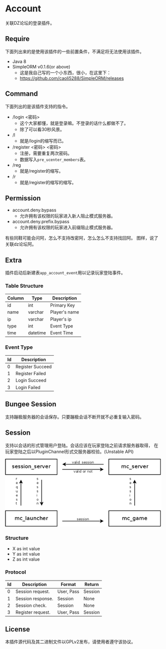 # Account
关联DZ论坛的登录插件。

## Require
下面列出来的是使用该插件的一些前置条件，不满足将无法使用该插件。
- Java 8
- SimpleORM v0.1.6(or above)
    - 这是我自己写的一个小东西，很小，在这里下：
    - https://github.com/caoli5288/SimpleORM/releases

## Command
下面列出的是该插件支持的指令。
- /login <密码>
    - 这个大家都懂，就是登录嘛。不登录的话什么都做不了。
    - 除了可以看30秒风景。
- /l
    - 就是/login的缩写而已。
- /register <密码> <密码>
    - 注册，需要重复两次密码。
    - 数据写入`pre_ucenter_members`表。
- /reg
    - 就是/register的缩写。
- /r
    - 就是/register的缩写的缩写。

## Permission
- account.deny.bypass
    - 允许拥有该权限的玩家进入新人阻止模式服务器。
- account.deny.prefix.bypass
    - 允许拥有该权限的玩家进入前缀阻止模式服务器。

有些同鞋可能会问阿，怎么不支持改密阿，怎么怎么不支持找回阿。
图样，说了关联dz论坛阿。

## Extra
插件启动后新建表`app_account_event`用以记录玩家登陆事件。

### Table Structure
Column | Type     | Description
-------|----------|--------------
id     | int      | Primary Key
name   | varchar  | Player's name
ip     | varchar  | Player's ip
type   | int      | Event Type
time   | datetime | Event Time

### Event Type
Id | Description
---|-----------------
0  | Register Succeed
1  | Register Failed
2  | Login Succeed
3  | Login Failed

## Bungee Session
支持蹦极服务器的会话保存。只要蹦极会话不断开就不必重复输入密码。

## Session
支持以会话的形式管理用户登陆。会话应该在玩家登陆之前请求服务器取得，
在玩家登陆之后以PluginChannel形式交服务器校验。(Unstable API)

![](1.png)

### Structure
- X as int value
- Y as int value
- Z as int value

### Protocol
Id | Description       | Format     | Return
---|-------------------|------------|--------
0  | Session request.  | User, Pass | Session
1  | Session response. | Session    | None
2  | Session check.    | Session    | None
3  | Register request. | User, Pass | Session

## License
本插件源代码及其二进制文件以GPLv2发布，请使用者遵守该协议。
